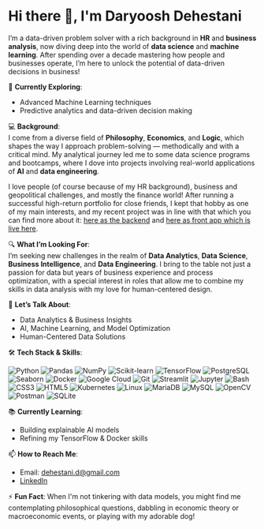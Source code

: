 # Hi there 👋, I'm Daryoosh Dehestani

I’m a data-driven problem solver with a rich background in **HR** and **business analysis**, now diving deep into the world of **data science** and **machine learning**. After spending over a decade mastering how people and businesses operate, I’m here to unlock the potential of data-driven decisions in business!

🌱 **Currently Exploring**:
- Advanced Machine Learning techniques
- Predictive analytics and data-driven decision making

💻 **Background**:  
I come from a diverse field of **Philosophy**, **Economics**, and **Logic**, which shapes the way I approach problem-solving — methodically and with a critical mind. My analytical journey led me to some data science programs and bootcamps, where I dove into projects involving real-world applications of **AI** and **data engineering**. 

I love people (of course because of my HR background), business and geopolitical challenges, and mostly the finance world! After running a successful high-return portfolio for close friends, I kept that hobby as one of my main interests, and my recent project was in line with that which you can find more about it: [here as the backend](https://github.com/your-backend-repo) and [here as front app which is live here](https://your-live-app-url).

🔍 **What I’m Looking For**:  
I’m seeking new challenges in the realm of **Data Analytics**, **Data Science**, **Business Intelligence**, and **Data Engineering**. I bring to the table not just a passion for data but years of business experience and process optimization, with a special interest in roles that allow me to combine my skills in data analysis with my love for human-centered design.

💬 **Let’s Talk About**:
- Data Analytics & Business Insights
- AI, Machine Learning, and Model Optimization
- Human-Centered Data Solutions

🛠️ **Tech Stack & Skills**:
<p>
  <img src="https://img.icons8.com/color/48/000000/python.png" alt="Python" title="Python"/>
  <img src="https://img.icons8.com/color/48/000000/pandas.png" alt="Pandas" title="Pandas"/>
  <img src="https://img.icons8.com/color/48/000000/numpy.png" alt="NumPy" title="NumPy"/>
  <img src="https://img.icons8.com/color/48/000000/scikit-learn.png" alt="Scikit-learn" title="Scikit-learn"/>
  <img src="https://img.icons8.com/color/48/000000/tensorflow.png" alt="TensorFlow" title="TensorFlow"/>
  <img src="https://img.icons8.com/color/48/000000/postgresql.png" alt="PostgreSQL" title="PostgreSQL"/>
  <img src="https://img.icons8.com/color/48/000000/seaborn.png" alt="Seaborn" title="Seaborn"/>
  <img src="https://img.icons8.com/color/48/000000/docker.png" alt="Docker" title="Docker"/>
  <img src="https://img.icons8.com/color/48/000000/google-cloud-platform.png" alt="Google Cloud" title="Google Cloud"/>
  <img src="https://img.icons8.com/color/48/000000/git.png" alt="Git" title="Git"/>
  <img src="https://img.icons8.com/color/48/000000/streamlit.png" alt="Streamlit" title="Streamlit"/>
  <img src="https://img.icons8.com/color/48/000000/jupyter.png" alt="Jupyter" title="Jupyter"/>
  <img src="https://img.icons8.com/color/48/000000/bash.png" alt="Bash" title="Bash"/>
  <img src="https://img.icons8.com/color/48/000000/css3.png" alt="CSS3" title="CSS3"/>
  <img src="https://img.icons8.com/color/48/000000/html-5.png" alt="HTML5" title="HTML5"/>
  <img src="https://img.icons8.com/color/48/000000/kubernetes.png" alt="Kubernetes" title="Kubernetes"/>
  <img src="https://img.icons8.com/color/48/000000/linux.png" alt="Linux" title="Linux"/>
  <img src="https://img.icons8.com/color/48/000000/mariadb.png" alt="MariaDB" title="MariaDB"/>
  <img src="https://img.icons8.com/color/48/000000/mysql.png" alt="MySQL" title="MySQL"/>
  <img src="https://img.icons8.com/color/48/000000/opencv.png" alt="OpenCV" title="OpenCV"/>
  <img src="https://img.icons8.com/color/48/000000/postman.png" alt="Postman" title="Postman"/>
  <img src="https://img.icons8.com/color/48/000000/sqlite.png" alt="SQLite" title="SQLite"/>
</p>

📚 **Currently Learning**:
- Building explainable AI models
- Refining my TensorFlow & Docker skills

📫 **How to Reach Me**:
- Email: [dehestani.d@gmail.com](mailto:dehestani.d@gmail.com)
- [LinkedIn](https://www.linkedin.com/in/daryoosh-dehestani/)

⚡ **Fun Fact**: When I'm not tinkering with data models, you might find me contemplating philosophical questions, dabbling in economic theory or macroeconomic events, or playing with my adorable dog!

